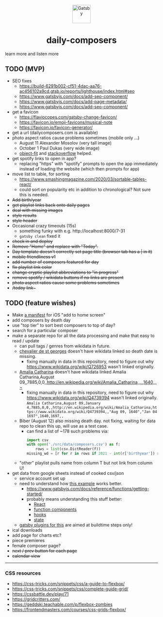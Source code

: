 <p align="center">
  <a href="https://www.gatsbyjs.com/?utm_source=starter&utm_medium=readme&utm_campaign=minimal-starter">
    <img alt="Gatsby" src="https://www.gatsbyjs.com/Gatsby-Monogram.svg" width="60" />
  </a>
</p>
<h1 align="center">
  daily-composers
</h1>

learn more and listen more

## TODO (MVP)
* SEO fixes 
    * https://build-6291b002-cf51-4dac-aa76-ac456102a9cd.gtsb.io/reports/lighthouse/index.html#seo
    * https://www.gatsbyjs.com/docs/add-seo-component/
    * https://www.gatsbyjs.com/docs/add-page-metadata/
    * https://www.gatsbyjs.com/docs/add-seo-component/
* get a favicon
    * https://flaviocopes.com/gatsby-change-favicon/
    * https://favicon.io/emoji-favicons/musical-note
    * https://favicon.io/favicon-generator/
* get a url (dailycomposers.com is available)
* photo aspect ratios cause problems sometimes (mobile only ...)
    * August 11 Alexander Mosolov (very tall image)
    * October 1 Paul Dukas (very wide image)
    * [object-fit](https://css-tricks.com/almanac/properties/o/object-fit/) and [stackoverflow](https://stackoverflow.com/q/37127384) helped.
* get spotify links to open in app?
    * replacing "https" with "spotify" prompts to open the app immediately instead of loading the website (which then prompts for app)
* move list to table, for sorting
    * https://www.smashingmagazine.com/2020/03/sortable-tables-react/
    * could sort on popularity etc in addition to chronological? Not sure this is needed.
* ~~Add birth/year~~
* ~~get playlist links back onto daily pages~~
* ~~deal with missing images~~
* ~~style results~~
* ~~style header~~
* Occasional crazy timeouts (15s)
    * something funky with e.g. http://localhost:8000/7-31
    * `gatsby clean` fixed it
* ~~check in and deploy~~
* ~~Remove "Home" and replace with "Today".~~
* ~~Day template doesn't correctly set page title (browser tab has a | in it)~~
* ~~mobile friendliness v1~~
* ~~add number of composers featured for day~~
* ~~fix playlist link color~~ 
* ~~change cryptic playlist abbreviations to "in progress"~~
* ~~remove spotify / wikidata buttons if no links are present~~
* ~~photo aspect ratios cause some problems sometimes~~
* ~~/todoy link~~~


## TODO (feature wishes)
* Make [a manifest](https://www.gatsbyjs.com/plugins/gatsby-plugin-manifest/) for iOS "add to home screen"
* add composers by death day
* use "top tier" to sort best composers to top of day?
* search for a particular composer
* make a separate repo for all the data processing and make that easy to read / update
    * can pull tags / genres from wikidata in future.
    * [chevalier de st georges](https://en.wikipedia.org/wiki/Chevalier_de_Saint-Georges) doesn't have wikidata linked so death date is missing.
        * fixing manually in data in this repository, need to figure out why https://www.wikidata.org/wiki/Q726953 wasn't linked originally.
    * [Amalia Catharina](https://en.wikipedia.org/wiki/Countess_Amalia_Katharina_of_Waldeck) doesn't have wikidata linked
        Amalia Catharina,August 09,,7885,0,0,,http://en.wikipedia.org/wiki/Amalia_Catharina,,,,,1640,,,¬
        * fixing manually in data in this repository, need to figure out why https://www.wikidata.org/wiki/Q4739394 wasn't linked originally.
        `Amalia Catharina,August 09,January 4,7885,0,0,,http://en.wikipedia.org/wiki/Amalia_Catharina,https://www.wikidata.org/wiki/Q4739394,,"Aug 09, 1640","Jan 04 1697",1640,1697,,`
    * Biber (August 12) also missing death day. not fixing, waiting for data repo to clean this up, will use as a test case.
        * can find a list of ~178 such problems via:
            ```python
            import csv
            with open('./src/data/composers.csv') as f:
                rows = list(csv.DictReader(f))
            missing_wd = [r for r in rows if 2021 - int(r['birthyear']) > 100 and r['deathdate'] == '']
            ```
    * "other" playlist pulls name from column T but not link from column U!
* get data from google sheets instead of cooked csv/json
    * service account set up
    * need to understand how [this example](https://github.com/gatsbyjs/gatsby/tree/master/examples/functions-google-sheets) works better.
        * https://www.gatsbyjs.com/docs/reference/functions/getting-started/
        * probably means understanding this stuff better:
            * [React](https://reactjs.org/tutorial/tutorial.html)
            * [function components](https://yogeshchauhan.com/how-to-convert-a-function-component-into-a-class-in-react/)
            * [hooks](https://reactjs.org/docs/hooks-intro.html) 
            * [state](https://www.educative.io/edpresso/how-to-force-a-react-component-to-re-render) 
    * [gatsby plugins for this](https://www.gatsbyjs.com/plugins/gatsby-source-google-spreadsheet/?=google%20sheet) are aimed at buildtime steps only!
* ical downloads
* add page for charts etc?
* piece premieres
* female composer page?
* ~~next / prev button for each page~~
* ~~calendar view~~

---
### CSS resources 
* https://css-tricks.com/snippets/css/a-guide-to-flexbox/
* https://css-tricks.com/snippets/css/complete-guide-grid/
* https://cssbattle.dev/play/71
* https://gridcritters.com/
* https://geddski.teachable.com/p/flexbox-zombies
* https://frontendmasters.com/courses/css-grids-flexbox/
